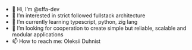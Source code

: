- 👋 Hi, I’m @sffa-dev
- 👀 I’m interested in strict followed fullstack architecture
- 🌱 I’m currently learning typescript, python, zig lang
- 💞️ I’m looking for cooperation to create simple but reliable, scalable and modular applications
- 📫 How to reach me: Oleksii Duhnist
